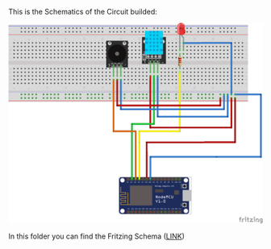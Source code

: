 This is the Schematics of the Circuit builded:

![Circuit](https://github.com/edovio/TemperatureMonitor/blob/master/circuit/TemperatureMonitor_bb.png "Circuit")

In this folder you can find the Fritzing Schema ([LINK](https://github.com/edovio/TemperatureMonitor/blob/master/circuit/TemperatureMonitor.fzz))
